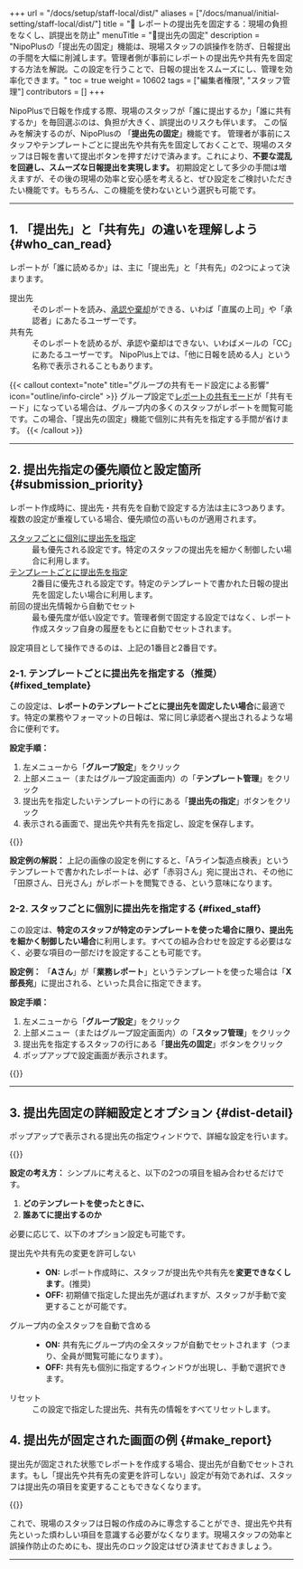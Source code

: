 +++
url = "/docs/setup/staff-local/dist/"
aliases = ["/docs/manual/initial-setting/staff-local/dist/"]
title = "🔐 レポートの提出先を固定する：現場の負担をなくし、誤提出を防止"
menuTitle = "🔐提出先の固定"
description = "NipoPlusの「提出先の固定」機能は、現場スタッフの誤操作を防ぎ、日報提出の手間を大幅に削減します。管理者側が事前にレポートの提出先や共有先を固定する方法を解説。この設定を行うことで、日報の提出をスムーズにし、管理を効率化できます。"
toc = true
weight = 10602
tags = ["編集者権限", "スタッフ管理"]
contributors = []
+++

NipoPlusで日報を作成する際、現場のスタッフが「誰に提出するか」「誰に共有するか」を毎回選ぶのは、負担が大きく、誤提出のリスクも伴います。
この悩みを解決するのが、NipoPlusの 「**提出先の固定**」機能です。
管理者が事前にスタッフやテンプレートごとに提出先や共有先を固定しておくことで、現場のスタッフは日報を書いて提出ボタンを押すだけで済みます。これにより、**不要な混乱を回避し、スムーズな日報提出を実現します。**
初期設定として多少の手間は増えますが、その後の現場の効率と安心感を考えると、ぜひ設定をご検討いただきたい機能です。もちろん、この機能を使わないという選択も可能です。

---

## 1. 「提出先」と「共有先」の違いを理解しよう {#who_can_read}

レポートが「誰に読めるか」は、主に「提出先」と「共有先」の2つによって決まります。

<dl class="basic">
<dt>提出先</dt>
<dd>
    そのレポートを読み、<a href="/docs/manual/read-report/state/#agree">承認や棄却</a>ができる、いわば「直属の上司」や「承認者」にあたるユーザーです。
</dd>
<dt>共有先</dt>
<dd>
    そのレポートを読めるが、承認や棄却はできない、いわばメールの「CC」にあたるユーザーです。
    NipoPlus上では、「他に日報を読める人」という名称で表示されることもあります。
</dd>
</dl>

{{< callout context="note" title="グループの共有モード設定による影響" icon="outline/info-circle" >}}
グループ設定で[レポートの共有モード](/docs/setup/setting-group/#reportShare)が「共有モード」になっている場合は、グループ内の多くのスタッフがレポートを閲覧可能です。この場合、「提出先の固定」機能で個別に共有先を指定する手間が省けます。
{{< /callout >}}

---

## 2. 提出先指定の優先順位と設定箇所 {#submission_priority}

レポート作成時に、提出先・共有先を自動で設定する方法は主に3つあります。複数の設定が重複している場合、優先順位の高いものが適用されます。

<dl class="basic">
<dt><a href="#fixed_staff">スタッフごとに個別に提出先を指定</a></dt>
<dd>最も優先される設定です。特定のスタッフの提出先を細かく制御したい場合に利用します。</dd>
<dt><a href="#fixed_template">テンプレートごとに提出先を指定</a></dt>
<dd>2番目に優先される設定です。特定のテンプレートで書かれた日報の提出先を固定したい場合に利用します。</dd>
<dt>前回の提出先情報から自動でセット</dt>
<dd>最も優先度が低い設定です。管理者側で固定する設定ではなく、レポート作成スタッフ自身の履歴をもとに自動でセットされます。</dd>
</dl>

設定項目として操作できるのは、上記の1番目と2番目です。

### 2-1. テンプレートごとに提出先を指定する（推奨） {#fixed_template}

この設定は、**レポートのテンプレートごとに提出先を固定したい場合**に最適です。特定の業務やフォーマットの日報は、常に同じ承認者へ提出されるような場合に便利です。

**設定手順：**

1.  左メニューから「**グループ設定**」をクリック
2.  上部メニュー（またはグループ設定画面内）の「**テンプレート管理**」をクリック
3.  提出先を指定したいテンプレートの行にある「**提出先の指定**」ボタンをクリック
4.  表示される画面で、提出先や共有先を指定し、設定を保存します。

{{<iTablet filename="img/template-dist-lock" msg="テンプレートごとに提出先を固定します。例えば「Aライン点検表」は必ず「赤羽さん」に提出、といった設定が可能です。" alice="shield">}}

**設定例の解説：**
上記の画像の設定を例にすると、「Aライン製造点検表」というテンプレートで書かれたレポートは、必ず「赤羽さん」宛に提出され、その他に「田原さん、日光さん」がレポートを閲覧できる、という意味になります。

### 2-2. スタッフごとに個別に提出先を指定する {#fixed_staff}

この設定は、**特定のスタッフが特定のテンプレートを使った場合に限り、提出先を細かく制御したい場合**に利用します。すべての組み合わせを設定する必要はなく、必要な項目の一部だけを設定することも可能です。

**設定例：**
「**Aさん**」が「**業務レポート**」というテンプレートを使った場合は「**X部長宛**」に提出される、といった具合に指定できます。

**設定手順：**

1.  左メニューから「**グループ設定**」をクリック
2.  上部メニュー（またはグループ設定画面内）の「**スタッフ管理**」をクリック
3.  提出先を指定するスタッフの行にある「**提出先の固定**」ボタンをクリック
4.  ポップアップで設定画面が表示されます。

{{<icatch filename="img/dist-setting2" msg="レポート提出先を固定すれば、間違えて他の人に提出してしまうミスをゼロにできます！" alice="shield">}}

---

## 3. 提出先固定の詳細設定とオプション {#dist-detail}

ポップアップで表示される提出先の指定ウィンドウで、詳細な設定を行います。

{{<icatch filename="img/dist-detail2" msg="【誰が】【どのテンプレートを使ったとき】【誰に出すのか】を細かく設定できます。" alice="shield">}}

**設定の考え方：**
シンプルに考えると、以下の2つの項目を組み合わせるだけです。

1.  **どのテンプレートを使ったときに、**
2.  **誰あてに提出するのか**

必要に応じて、以下のオプション設定も可能です。

<dl class="basic">
<dt>提出先や共有先の変更を許可しない</dt>
<dd>
    <ul>
        <li><strong>ON:</strong> レポート作成時に、スタッフが提出先や共有先を<strong>変更できなくします</strong>。(推奨)</li>
        <li><strong>OFF:</strong> 初期値で指定した提出先が選ばれますが、スタッフが手動で変更することが可能です。</li>
    </ul>
</dd>
<dt>グループ内の全スタッフを自動で含める</dt>
<dd>
    <ul>
        <li><strong>ON:</strong> 共有先にグループ内の全スタッフが自動でセットされます（つまり、全員が閲覧可能になります）。</li>
        <li><strong>OFF:</strong> 共有先も個別に指定するウィンドウが出現し、手動で選択できます。</li>
    </ul>
</dd>
<dt>リセット</dt>
<dd>
    この設定で指定した提出先、共有先の情報をすべてリセットします。
</dd>
</dl>

## 4. 提出先が固定された画面の例 {#make_report}

提出先が固定された状態でレポートを作成する場合、提出先が自動でセットされます。もし「提出先や共有先の変更を許可しない」設定が有効であれば、スタッフは提出先の項目を変更することもできなくなります。

{{<icatch filename="img/dist-locked" msg="提出先が正しく固定化されていることがわかりますね。これで現場のスタッフは迷わず提出できます。" alice="ok">}}

これで、現場のスタッフは日報の作成のみに専念することができ、提出先や共有先といった煩わしい項目を意識する必要がなくなります。現場スタッフの効率と誤操作防止のためにも、提出先のロック設定はぜひ済ませておきましょう。

---

